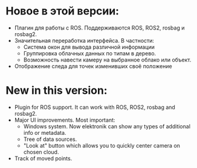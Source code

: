 # Новое в этой версии:
- Плагин для работы с ROS. Поддерживаются ROS, ROS2, rosbag и rosbag2.
- Значительная переработка интерфейса. В частности:
  - Система окон для вывода различной информации
  - Группировка облачных данных по типам в дерево.
  - Возможность навести камеру на выбранное облако или объект.
- Отображение следа для точек изменивших своё положение

# New in this version:
- Plugin for ROS support. It can work with ROS, ROS2, rosbag and rosbag2.
- Major UI improvements. Most important:
  - Windows system. Now elektronik can show any types of additional info or metadata.
  - Tree of data sources.
  - "Look at" button which allows you to quickly center camera on chosen cloud.
- Track of moved points.
